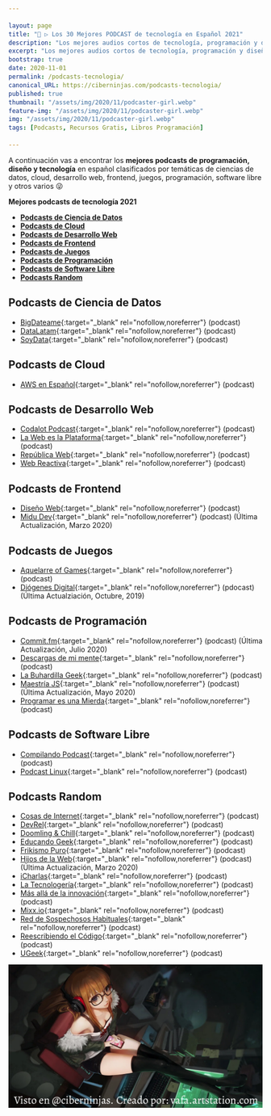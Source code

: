 ```yaml
---

layout: page
title: "🥇 ▷ Los 30 Mejores PODCAST de tecnología en Español 2021"
description: "Los mejores audios cortos de tecnología, programación y diseño que debes escuchar en tus ratos libres"
excerpt: "Los mejores audios cortos de tecnología, programación y diseño que debes escuchar en tus ratos libres"
bootstrap: true
date: 2020-11-01
permalink: /podcasts-tecnologia/
canonical_URL: https://ciberninjas.com/podcasts-tecnologia/
published: true
thumbnail: "/assets/img/2020/11/podcaster-girl.webp"
feature-img: "/assets/img/2020/11/podcaster-girl.webp"
img: "/assets/img/2020/11/podcaster-girl.webp"
tags: [Podcasts, Recursos Gratis, Libros Programación]

---
```


A continuación vas a encontrar los **mejores podcasts de programación, diseño y tecnología** en español clasificados por temáticas de ciencias de datos, cloud, desarrollo web, frontend, juegos, programación, software libre y otros varios 😜

**Mejores podcasts de tecnología 2021**

- [**Podcasts de Ciencia de Datos**](#podcasts-de-ciencia-de-datos)
- [**Podcasts de Cloud**](#podcasts-de-cloud)
- [**Podcasts de Desarrollo Web**](#podcasts-de-desarrollo-web)
- [**Podcasts de Frontend**](#podcasts-de-frontend)
- [**Podcasts de Juegos**](#podcasts-de-juegos)
- [**Podcasts de Programación**](#podcasts-de-programación)
- [**Podcasts de Software Libre**](#podcasts-de-software-libre)
- [**Podcasts Random**](#podcasts-random)

## **Podcasts de Ciencia de Datos**

- [BigDateame](https://bigdateame.com/){:target="_blank" rel="nofollow,noreferrer"} (podcast)
- [DataLatam](http://www.datalatam.com/){:target="_blank" rel="nofollow,noreferrer"} (podcast)
- [SoyData](https://us.ivoox.com/es/podcast-soydata-ciencia-datos-a-tu_sq_f1414925_1.html){:target="_blank" rel="nofollow,noreferrer"} (podcast)

## **Podcasts de Cloud**

- [AWS en Español](https://aws-espanol.buzzsprout.com/){:target="_blank" rel="nofollow,noreferrer"} (podcast)

## **Podcasts de Desarrollo Web**

- [Codalot Podcast](https://codalot.dev/){:target="_blank" rel="nofollow,noreferrer"} (podcast)
- [La Web es la Plataforma](https://anchor.fm/the-web-is-the-platform){:target="_blank" rel="nofollow,noreferrer"} (podcast)
- [República Web](https://republicaweb.es/){:target="_blank" rel="nofollow,noreferrer"} (podcast)
- [Web Reactiva](https://www.danielprimo.io/podcast){:target="_blank" rel="nofollow,noreferrer"} (podcast)

## **Podcasts de Frontend**

- [Diseño Web](https://pampua.es/podcast){:target="_blank" rel="nofollow,noreferrer"} (podcast)
- [Midu Dev](https://midu.dev/podcast){:target="_blank" rel="nofollow,noreferrer"} (podcast) (Última Actualización, Marzo 2020)

## **Podcasts de Juegos**

- [Aquelarre of Games](http://aquelarreofgames.com.ar/podcast){:target="_blank" rel="nofollow,noreferrer"} (podcast)
- [Diógenes Digital](https://diogenesdigital.es/podcasts/){:target="_blank" rel="nofollow,noreferrer"} (pdocast) (Última Actualziación, Octubre, 2019)

## **Podcasts de Programación**

- [Commit.fm](https://anchor.fm/khriztianmoreno){:target="_blank" rel="nofollow,noreferrer"} (podcast) (Última Actualización, Julio 2020)
- [Descargas de mi mente](https://www.ivoox.com/podcast-descargas-mi-mente_sq_f1584288_1.html){:target="_blank" rel="nofollow,noreferrer"} (podcast)
- [La Buhardilla Geek](https://www.ivoox.com/podcast-buhardilla-geek_sq_f1465450_1.html){:target="_blank" rel="nofollow,noreferrer"} (podcast)
- [Maestría JS](https://anchor.fm/maestriajs){:target="_blank" rel="nofollow,noreferrer"} (podcast) (Última Actualización, Mayo 2020)
- [Programar es una Mierda](https://www.programaresunamierda.com/){:target="_blank" rel="nofollow,noreferrer"} (podcast)

## **Podcasts de Software Libre**

- [Compilando Podcast](https://compilando.audio/){:target="_blank" rel="nofollow,noreferrer"} (podcast)
- [Podcast Linux](https://podcastlinux.com/){:target="_blank" rel="nofollow,noreferrer"} (podcast)

## **Podcasts Random**

- [Cosas de Internet](https://cosasdeinternet.fm/episodios){:target="_blank" rel="nofollow,noreferrer"} (podcast)
- [DevRel](https://www.devrel.es/){:target="_blank" rel="nofollow,noreferrer"} (podcast)
- [Doomling & Chill](https://podcasts.google.com/feed/aHR0cHM6Ly9hbmNob3IuZm0vcy8zNGM2ZjE5MC9wb2RjYXN0L3Jzcw==){:target="_blank" rel="nofollow,noreferrer"} (podcast)
- [Educando Geek](https://educandogeek.github.io/){:target="_blank" rel="nofollow,noreferrer"} (podcast)
- [Frikismo Puro](https://www.ivoox.com/podcast-frikismo-puro_sq_f1268809_1.html){:target="_blank" rel="nofollow,noreferrer"} (podcast)
- [Hijos de la Web](https://www.hijosdelaweb.com/){:target="_blank" rel="nofollow,noreferrer"} (podcast) (Última Actualización, Marzo 2020)
- [iCharlas](http://icharlas.es/){:target="_blank" rel="nofollow,noreferrer"} (podcast)
- [La Tecnologería](https://tecnologeria.com/){:target="_blank" rel="nofollow,noreferrer"} (podcast)
- [Más allá de la innovación](https://masalladelainnovacion.com/todos-los-podcasts/){:target="_blank" rel="nofollow,noreferrer"} (podcast)
- [Mixx.io](https://mixx.io/podcasts){:target="_blank" rel="nofollow,noreferrer"} (podcast)
- [Red de Sospechosos Habituales](https://www.ivoox.com/podcast-red-sospechosos-habituales_sq_f1564393_1.html){:target="_blank" rel="nofollow,noreferrer"} (podcast)
- [Reescribiendo el Código](https://open.spotify.com/show/6efO7Lp5LENT3jqR0sYIG5){:target="_blank" rel="nofollow,noreferrer"} (podcast)
- [UGeek](https://ugeek.github.io/){:target="_blank" rel="nofollow,noreferrer"} (podcast)

![Los mejores podcasts de tecnología, programación y diseño que debes escuchar en tus ratos libres](/assets/img/2020/11/podcaster-girl.webp)